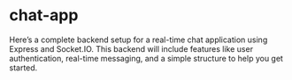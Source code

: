 # chat-app
Here’s a complete backend setup for a real-time chat application using Express and Socket.IO. This backend will include features like user authentication, real-time messaging, and a simple structure to help you get started.
